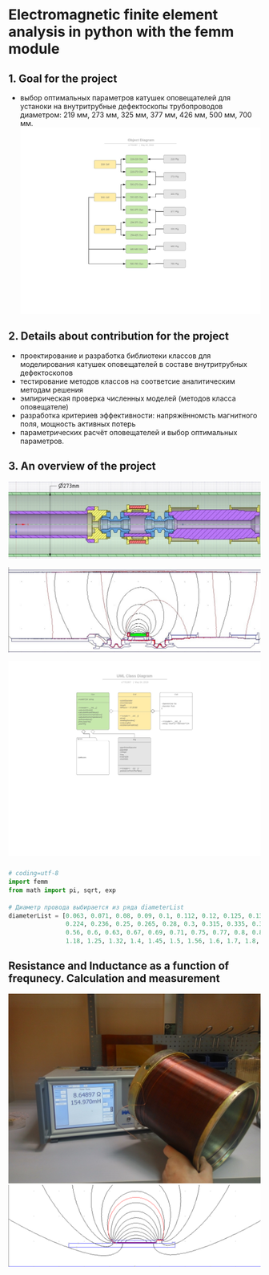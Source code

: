 # Electromagnetic finite element analysis in python with the femm module

## 1. Goal for the project
- выбор оптимальных параметров катушек оповещателей для устаноки на внутритрубные дефектоскопы трубопроводов диаметром: 219 мм, 273 мм, 325 мм, 377 мм, 426 мм, 500 мм, 700 мм.
![Object Dagram](ObjectDiagram.jpeg)

## 2. Details about contribution for the project

- проектирование и разработка библиотеки классов для моделирования катушек оповещателей в составе внутритрубных дефектоскопов
- тестирование методов классов на соответсие аналитическим методам решения
- эмпирическая проверка численных моделей (методов класса оповещателе)
- разработка критериев эффективности: напряжённомсть магнитного поля, мощность активных потерь
- параметрических расчёт оповещателей и выбор оптимальных параметров.

## 3. An overview of the project

![Object for Low freq EM analisys](OZO500/pic/OZO-500-273.jpg)

![Low freq hfrmonic EM analisys](OZO500/pic/OZO-500-273_FEM.jpg)

![UML Class Dagram](UMLClassDiagram.jpeg)
###
```python
# coding=utf-8
import femm
from math import pi, sqrt, exp

# Диаметр провода выбирается из ряда diameterList
diameterList = [0.063, 0.071, 0.08, 0.09, 0.1, 0.112, 0.12, 0.125, 0.13, 0.14, 0.15, 0.16, 0.17, 0.18, 0.19, 0.2, 0.21,
                0.224, 0.236, 0.25, 0.265, 0.28, 0.3, 0.315, 0.335, 0.355, 0.38, 0.4, 0.425, 0.475, 0.45, 0.5, 0.53,
                0.56, 0.6, 0.63, 0.67, 0.69, 0.71, 0.75, 0.77, 0.8, 0.83, 0.85, 0.9, 0.93, 0.95, 1, 1.06, 1.12, 1.08,
                1.18, 1.25, 1.32, 1.4, 1.45, 1.5, 1.56, 1.6, 1.7, 1.8, 1.9, 2, 2.12, 2.24, 2.36, 2.44, 2.5]
```
###



## Resistance and Inductance as a function of frequnecy. Сalculation and measurement
![measurement](IMG_20191203_162938_HDR.jpg)
![Сalculation](OZO-154-426_1.18_verif.png)
